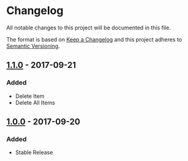 # Changelog
All notable changes to this project will be documented in this file.

The format is based on [Keep a Changelog](http://keepachangelog.com/en/1.0.0/)
and this project adheres to [Semantic Versioning](http://semver.org/spec/v2.0.0.html).

## [1.1.0] - 2017-09-21
### Added
- Delete Item
- Delete All Items

## [1.0.0] - 2017-09-20
### Added
- Stable Release

[1.1.0]: https://github.com/rupert-ong/react-redux-simple-todo/releases/tag/v1.1.0
[1.0.0]: https://github.com/rupert-ong/react-redux-simple-todo/releases/tag/v1.0.0